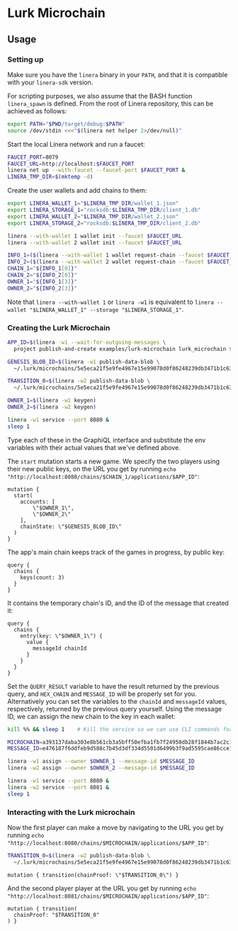 # Lurk Microchain

## Usage

### Setting up

Make sure you have the `linera` binary in your `PATH`, and that it is compatible with your
`linera-sdk` version.

For scripting purposes, we also assume that the BASH function `linera_spawn` is defined.
From the root of Linera repository, this can be achieved as follows:

```bash
export PATH="$PWD/target/debug:$PATH"
source /dev/stdin <<<"$(linera net helper 2>/dev/null)"
```

Start the local Linera network and run a faucet:

```bash
FAUCET_PORT=8079
FAUCET_URL=http://localhost:$FAUCET_PORT
linera net up --with-faucet --faucet-port $FAUCET_PORT &
LINERA_TMP_DIR=$(mktemp -d)
```

Create the user wallets and add chains to them:

```bash
export LINERA_WALLET_1="$LINERA_TMP_DIR/wallet_1.json"
export LINERA_STORAGE_1="rocksdb:$LINERA_TMP_DIR/client_1.db"
export LINERA_WALLET_2="$LINERA_TMP_DIR/wallet_2.json"
export LINERA_STORAGE_2="rocksdb:$LINERA_TMP_DIR/client_2.db"

linera --with-wallet 1 wallet init --faucet $FAUCET_URL
linera --with-wallet 2 wallet init --faucet $FAUCET_URL

INFO_1=($(linera --with-wallet 1 wallet request-chain --faucet $FAUCET_URL))
INFO_2=($(linera --with-wallet 2 wallet request-chain --faucet $FAUCET_URL))
CHAIN_1="${INFO_1[0]}"
CHAIN_2="${INFO_2[0]}"
OWNER_1="${INFO_1[3]}"
OWNER_2="${INFO_2[3]}"
```

Note that `linera --with-wallet 1` or `linera -w1` is equivalent to `linera --wallet
"$LINERA_WALLET_1" --storage "$LINERA_STORAGE_1"`.

### Creating the Lurk Microchain

```bash
APP_ID=$(linera -w1 --wait-for-outgoing-messages \
  project publish-and-create examples/lurk-microchain lurk_microchain $CHAIN_1)

GENESIS_BLOB_ID=$(linera -w1 publish-data-blob \
  ~/.lurk/microchains/5e5eca21f5e9fe4967e15e99078d0f86248239db3471b1c63197f4df7cc162/genesis_state)

TRANSITION_0=$(linera -w2 publish-data-blob \
  ~/.lurk/microchains/5e5eca21f5e9fe4967e15e99078d0f86248239db3471b1c63197f4df7cc162/_0)

OWNER_1=$(linera -w1 keygen)
OWNER_2=$(linera -w2 keygen)

linera -w1 service --port 8080 &
sleep 1
```

Type each of these in the GraphiQL interface and substitute the env variables with their actual values that we've defined above.

The `start` mutation starts a new game. We specify the two players using their new public keys,
on the URL you get by running `echo "http://localhost:8080/chains/$CHAIN_1/applications/$APP_ID"`:

```gql,uri=http://localhost:8080/chains/$CHAIN_1/applications/$APP_ID
mutation {
  start(
    accounts: [
        \"$OWNER_1\",
        \"$OWNER_2\"
    ],
    chainState: \"$GENESIS_BLOB_ID\"
  )
}
```

The app's main chain keeps track of the games in progress, by public key:

```gql,uri=http://localhost:8080/chains/$CHAIN_1/applications/$APP_ID
query {
  chains {
    keys(count: 3)
  }
}
```

It contains the temporary chain's ID, and the ID of the message that created it:

```gql,uri=http://localhost:8080/chains/$CHAIN_1/applications/$APP_ID
query {
  chains {
    entry(key: \"$OWNER_1\") {
      value {
        messageId chainId
      }
    }
  }
}
```

Set the `QUERY_RESULT` variable to have the result returned by the previous query, and `HEX_CHAIN` and `MESSAGE_ID` will be properly set for you.
Alternatively you can set the variables to the `chainId` and `messageId` values, respectively, returned by the previous query yourself.
Using the message ID, we can assign the new chain to the key in each wallet:

```bash
kill %% && sleep 1    # Kill the service so we can use CLI commands for wallet 0.

MICROCHAIN=a393137daba303e8b561cb3a5bff50efba1fb7f24950db28f1844b7ac2c1cf27
MESSAGE_ID=e476187f6ddfeb9d588c7b45d3df334d5501d6499b3f9ad5595cae86cce16a65050000000000000000000000

linera -w1 assign --owner $OWNER_1 --message-id $MESSAGE_ID
linera -w2 assign --owner $OWNER_2 --message-id $MESSAGE_ID

linera -w1 service --port 8080 &
linera -w2 service --port 8081 &
sleep 1
```

### Interacting with the Lurk microchain

Now the first player can make a move by navigating to the URL you get by running `echo "http://localhost:8080/chains/$MICROCHAIN/applications/$APP_ID"`:

```bash
TRANSITION_0=$(linera -w2 publish-data-blob \
  ~/.lurk/microchains/5e5eca21f5e9fe4967e15e99078d0f86248239db3471b1c63197f4df7cc162/_0 $MICROCHAIN)
```

```gql,uri=http://localhost:8080/chains/$MICROCHAIN/applications/$APP_ID
mutation { transition(chainProof: \"$TRANSITION_0\") }
```

And the second player player at the URL you get by running `echo "http://localhost:8081/chains/$MICROCHAIN/applications/$APP_ID"`:

```gql,uri=http://localhost:8081/chains/$MICROCHAIN/applications/$APP_ID
mutation { transition(
  chainProof: "$TRANSITION_0"
) }
```
